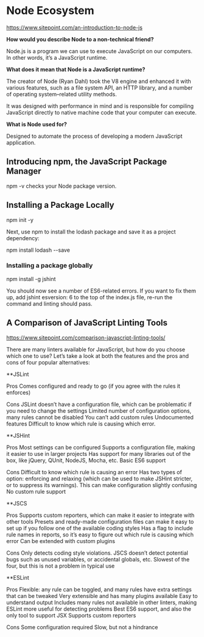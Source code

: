 # Node Ecosystem

<https://www.sitepoint.com/an-introduction-to-node-js>

**How would you describe Node to a non-technical friend?**

Node.js is a program we can use to execute JavaScript on our computers. In other words, it’s a JavaScript runtime.

**What does it mean that Node is a JavaScript runtime?**

 The creator of Node (Ryan Dahl) took the V8 engine and enhanced it with various features, such as a file system API, an HTTP library, and a number of operating system–related utility methods.

  It was designed with performance in mind and is responsible for compiling JavaScript directly to native machine code that your computer can execute.

**What is Node used for?**

Designed to automate the process of developing a modern JavaScript application.

## Introducing npm, the JavaScript Package Manager

npm -v  checks your Node package version.

## Installing a Package Locally

npm init -y

Next, use npm to install the lodash package and save it as a project dependency:

npm install lodash --save

### Installing a package globally

npm install -g jshint

You should now see a number of ES6-related errors. If you want to fix them up, add  jshint esversion: 6
to the top of the index.js file, re-run the command and linting should pass.

## A Comparison of JavaScript Linting Tools

<https://www.sitepoint.com/comparison-javascript-linting-tools/>

There are many linters available for JavaScript, but how do you choose which one to use? Let’s take a look at both the features and the pros and cons of four popular alternatives: 

**JSLint

Pros
Comes configured and ready to go (if you agree with the rules it enforces)

Cons
JSLint doesn’t have a configuration file, which can be problematic if you need to change the settings
Limited number of configuration options, many rules cannot be disabled
You can’t add custom rules
Undocumented features
Difficult to know which rule is causing which error.

**JSHint

Pros
Most settings can be configured
Supports a configuration file, making it easier to use in larger projects
Has support for many libraries out of the box, like jQuery, QUnit, NodeJS, Mocha, etc.
Basic ES6 support

Cons
Difficult to know which rule is causing an error
Has two types of option: enforcing and relaxing (which can be used to make JSHint stricter, or to suppress its warnings). This can make configuration slightly confusing
No custom rule support

**JSCS

Pros
Supports custom reporters, which can make it easier to integrate with other tools
Presets and ready-made configuration files can make it easy to set up if you follow one of the available coding styles
Has a flag to include rule names in reports, so it’s easy to figure out which rule is causing which error
Can be extended with custom plugins

Cons
Only detects coding style violations. JSCS doesn’t detect potential bugs such as unused variables, or accidental globals, etc.
Slowest of the four, but this is not a problem in typical use

**ESLint

Pros
Flexible: any rule can be toggled, and many rules have extra settings that can be tweaked
Very extensible and has many plugins available
Easy to understand output
Includes many rules not available in other linters, making ESLint more useful for detecting problems
Best ES6 support, and also the only tool to support JSX
Supports custom reporters

Cons
Some configuration required
Slow, but not a hindrance
